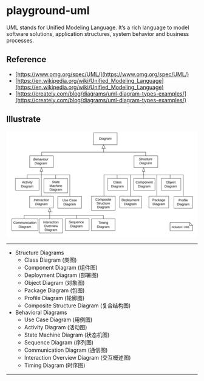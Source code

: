 # playground-uml

UML stands for Unified Modeling Language. It’s a rich language to model software solutions, application structures, system behavior and business processes.

## Reference

- [https://www.omg.org/spec/UML/](https://www.omg.org/spec/UML/)
- [https://en.wikipedia.org/wiki/Unified_Modeling_Language](https://en.wikipedia.org/wiki/Unified_Modeling_Language)
- [https://creately.com/blog/diagrams/uml-diagram-types-examples/](https://creately.com/blog/diagrams/uml-diagram-types-examples/)

## Illustrate

![UML_diagrams_overview](./images/UML_diagrams_overview.svg)

---

* Structure Diagrams
    - Class Diagram (类图)
    - Component Diagram (组件图)
    - Deployment Diagram (部署图)
    - Object Diagram (对象图)
    - Package Diagram (包图)
    - Profile Diagram (轮廓图)
    - Composite Structure Diagram (复合结构图)
* Behavioral Diagrams
    - Use Case Diagram (用例图)
    - Activity Diagram (活动图)
    - State Machine Diagram (状态机图)
    - Sequence Diagram (序列图)
    - Communication Diagram (通信图)
    - Interaction Overview Diagram (交互概述图)
    - Timing Diagram (时序图)

---
